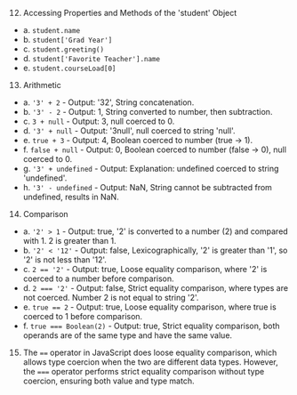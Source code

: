 12. Accessing Properties and Methods of the 'student' Object

   - a. `student.name`
   - b. `student['Grad Year']`
   - c. `student.greeting()`
   - d. `student['Favorite Teacher'].name`
   - e. `student.courseLoad[0]`

13. Arithmetic

   - a. `'3' + 2` - Output: '32', String concatenation.
   - b. `'3' - 2` - Output: 1, String converted to number, then subtraction.
   - c. `3 + null` - Output: 3,  null coerced to 0.
   - d. `'3' + null` - Output: '3null', null coerced to string 'null'.
   - e. `true + 3` - Output: 4, Boolean coerced to number (true -> 1).
   - f. `false + null` - Output: 0, Boolean coerced to number (false -> 0), null coerced to 0.
   - g. `'3' + undefined` - Output: Explanation: undefined coerced to string 'undefined'.
   - h. `'3' - undefined` - Output: NaN, String cannot be subtracted from undefined, results in NaN.

14. Comparison

   - a. `'2' > 1` - Output: true, '2' is converted to a number (2) and compared with 1. 2 is greater than 1.
   - b. `'2' < '12'` - Output: false, Lexicographically, '2' is greater than '1', so '2' is not less than '12'.
   - c. `2 == '2'` - Output: true, Loose equality comparison, where '2' is coerced to a number before comparison.
   - d. `2 === '2'` - Output: false, Strict equality comparison, where types are not coerced. Number 2 is not equal to string '2'.
   - e. `true == 2` - Output: true, Loose equality comparison, where true is coerced to 1 before comparison.
   - f. `true === Boolean(2)` - Output: true, Strict equality comparison, both operands are of the same type and have the same value.

15. The `==` operator in JavaScript does loose equality comparison, which allows type coercion when the two are different data types. However, the `===` operator performs strict equality comparison without type coercion, ensuring both value and type match.

